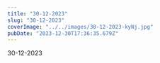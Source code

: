 ```yaml
---
title: "30-12-2023"
slug: "30-12-2023"
coverImage: "../../images/30-12-2023-kyNj.jpg"
pubDate: "2023-12-30T17:36:35.679Z"
---
```


30-12-2023
